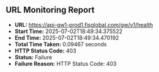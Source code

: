 ## URL Monitoring Report

- **URL:** https://api-gw1-prod1.fisglobal.com/gw/v1/health
- **Start Time:** 2025-07-02T18:49:34.375522
- **End Time:** 2025-07-02T18:49:34.470192
- **Total Time Taken:** 0.09467 seconds
- **HTTP Status Code:** 403
- **Status:** Failure
- **Failure Reason:** HTTP Status Code: 403
